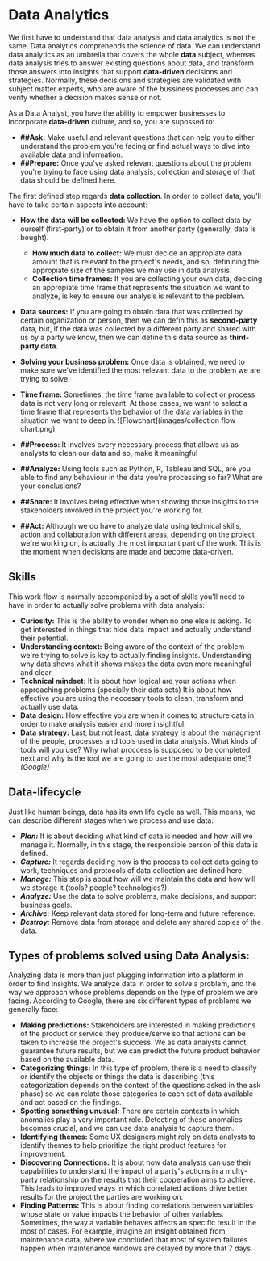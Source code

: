 # Data Analytics
We first have to understand that data analysis and data analytics is not the same.
Data analytics comprehends the science of data. We can understand data analytics as an umbrella that covers the whole **data** subject, whereas data analysis tries to answer existing questions about data, and transform those answers into insights that support **data-driven** decisions and strategies.
Normally, these decisions and strategies are validated with subject matter experts, who are aware of the bussiness processes and can verify whether a decision makes sense or not.

As a Data Analyst, you have the ability to empower businesses to incorporate **data-driven** culture, and so, you are supossed to:
- **##Ask:** Make useful and relevant questions that can help you to either understand the problem you're facing or find actual ways to dive into available data and information.
- **##Prepare:** 
Once you've asked relevant questions about the problem you're trying to face using data analysis, collection and storage of that data should be defined here.

The first defined step regards **data collection**. In order to collect data, you'll have to take certain aspects into account:
- **How the data will be collected:** We have the option to collect data by ourself (first-party) or to obtain it from another party (generally, data is bought).
    - **How much data to collect:**
    We must decide an appropiate data amount that is relevant to the project's needs, and so, definining the appropiate size of the samples we may use in data analysis.
    - **Collection time frames:**
    If you are collecting your own data, deciding an appropiate time frame that represents the situation we want to analyze, is key to ensure our analysis is relevant to the problem.
- **Data sources:** If you are going to obtain data that was collected by certain organization or person, then we can defin this as **second-party** data, but, if the data was collected by a different party and shared with us by a party we know, then we can define this data source as **third-party data.**
- **Solving your business problem:** Once data is obtained, we need to make sure we've identified the most relevant data to the problem we are trying to solve.
- **Time frame:**
Sometimes, the time frame available to collect or process data is not very long or relevant. At those cases, we want to select a time frame that represents the behavior of the data variables in the situation we want to deep in.
![Flowchart](images/collection flow chart.png)

- **##Process:** It involves every necessary process that allows us as analysts to clean our data and so, make it meaningful
- **##Analyze:** Using tools such as Python, R, Tableau and SQL, are you able to find any behaviour in the data you're processing so far? What are your conclusions?
- **##Share:** It involves being effective when showing those insights to the stakeholders involved in the project you're working for.
- **##Act:** Although we do have to analyze data using technical skills, action and collaboration with different areas, depending on the project we're working on, is actually the most important part of the work. This is the moment when decisions are made and become data-driven.

## Skills
This work flow is normally accompanied by a set of skills you'll need to have in order to actually solve problems with data analysis:

 - **Curiosity:** This is the ability to wonder when no one else is asking. To get interested in things that hide data impact and actually understand their potential.
 - **Understanding context:** Being aware of the context of the problem we're trying to solve is key to actually finding insights. Understanding why data shows what it shows makes the data even more meaningful and clear.
 - **Technical mindset:** It is about how logical are your actions when approaching problems (specially their data sets) It is about how effective you are using the neccesary tools to clean, transform and actually use data.
 - **Data design:** How effective you are when it comes to structure data in order to make analysis easier and more insightful.
 - **Data strategy:** Last, but not least, data strategy is about the managment of the people, processes and tools used in data analysis. What kinds of tools will you use? Why (what proccess is supposed to be completed next and why is the tool we are going to use the most adequate one)?
 *(Google)*
## Data-lifecycle
Just like human beings, data has its own life cycle as well.
This means, we can describe different stages when we process and use data:
- ***Plan:*** It is about deciding what kind of data is needed and how will we manage it. Normally, in this stage, the responsible person of this data is defined.
- ***Capture:*** It regards deciding how is the process to collect data going to work, techniques and protocols of data collection are defined here.
- ***Manage:*** This step is about how will we maintain the data and how will we storage it (tools? people? technologies?).
- ***Analyze:*** Use the data to solve problems, make decisions, and support business goals.
- ***Archive:*** Keep relevant data stored for long-term and future reference.
- ***Destroy:*** Remove data from storage and delete any shared copies of the data.

## Types of problems solved using Data Analysis:
Analyzing data is more than just plugging information into a platform in order to find insights. We analyze data in order to solve a problem, and the way we approach whose problems depends on the type of problem we are facing.
According to Google, there are six different types of problems we generally face:
- **Making predictions:** Stakeholders are interested in making predictions of the product or service they produce/serve so that actions can be taken to increase the project's success. We as data analysts cannot guarantee future results, but we can predict the future product behavior based on the available data.
- **Categorizing things:** In this type of problem, there is a need to classify or identify the objects or things the data is describing (this categorization depends on the context of the questions asked in the ask phase) so we can relate those categories to each set of data available and act based on the findings.
- **Spotting something unusual:** There are certain contexts in which anomalies play a very important role. Detecting of these anomalies becomes crucial, and we can use data analysis to capture them.
- **Identifying themes:** Some UX designers might rely on data analysts to identify themes to help prioritize the right product features for improvement.
- **Discovering Connections:** It is about how data analysts can use their capabilities to understand the impact of a party's actions in a multy-party relationship on the results that their cooperation aims to achieve.
This leads to improved ways in which correlated actions drive better results for the project the parties are working on.
- **Finding Patterns:** This is about finding correlations between variables whose state or value impacts the behavior of other variables. Sometimes, the way  a variable behaves affects an specific result in the most of cases.
For example, imagine an insight obtained from maintenance data, where we concluded that most of system failures happen when maintenance windows are delayed by more that 7 days.
